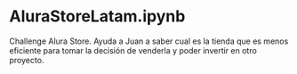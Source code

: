 # AluraStoreLatam.ipynb
Challenge Alura Store. Ayuda a Juan a saber cual es la tienda que es menos eficiente para tomar la decisión de venderla y poder invertir en otro proyecto.
